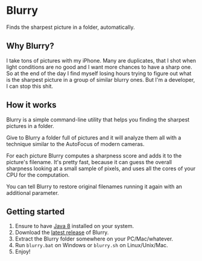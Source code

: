 # Blurry

Finds the sharpest picture in a folder, automatically.

## Why Blurry?

I take tons of pictures with my iPhone. Many are duplicates, that I shot when light conditions are no good and I want more chances to have a sharp one. 
So at the end of the day I find myself losing hours trying to figure out what is the sharpest picture in a group of similar blurry ones. 
But I'm a developer, I can stop this shit.

## How it works

Blurry is a simple command-line utility that helps you finding the sharpest pictures in a folder.

Give to Blurry a folder full of pictures and it will analyze them all with a technique similar to the AutoFocus of modern cameras.

For each picture Blurry computes a sharpness score and adds it to the picture's filename. 
It's pretty fast, because it can guess the overall sharpness looking at a small sample of pixels, and uses all the cores of your CPU for the computation.

You can tell Blurry to restore original filenames running it again with an additional parameter.

## Getting started

1. Ensure to have [Java 8](https://java.com/download) installed on your system.
2. Download the [latest release](https://github.com/giusilvano/blurry/releases/download/v1.0.0/blurry.zip) of Blurry.
3. Extract the Blurry folder somewhere on your PC/Mac/whatever.
4. Run <code>blurry.bat</code> on Windows or <code>blurry.sh</code> on Linux/Unix/Mac.
5. Enjoy!
